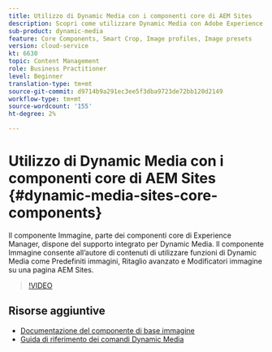 ```yaml
---
title: Utilizzo di Dynamic Media con i componenti core di AEM Sites
description: Scopri come utilizzare Dynamic Media con Adobe Experience Manager Sites. Il componente Immagine, parte dei componenti core di Experience Manager, dispone del supporto integrato per Dynamic Media. Il componente Immagine consente all’autore di contenuti di utilizzare funzioni di Dynamic Media come Predefiniti immagini, Ritaglio avanzato e Modificatori immagine su una pagina AEM Sites.
sub-product: dynamic-media
feature: Core Components, Smart Crop, Image profiles, Image presets
version: cloud-service
kt: 6630
topic: Content Management
role: Business Practitioner
level: Beginner
translation-type: tm+mt
source-git-commit: d9714b9a291ec3ee5f3dba9723de72bb120d2149
workflow-type: tm+mt
source-wordcount: '155'
ht-degree: 2%

---
```



# Utilizzo di Dynamic Media con i componenti core di AEM Sites {#dynamic-media-sites-core-components}

Il componente Immagine, parte dei componenti core di Experience Manager, dispone del supporto integrato per Dynamic Media. Il componente Immagine consente all’autore di contenuti di utilizzare funzioni di Dynamic Media come Predefiniti immagini, Ritaglio avanzato e Modificatori immagine su una pagina AEM Sites.

>[!VIDEO](https://video.tv.adobe.com/v/329331/?quality=12&learn=on)

## Risorse aggiuntive

* [Documentazione del componente di base immagine](https://experienceleague.adobe.com/docs/experience-manager-core-components/using/components/image.html?lang=en#dynamic-media)
* [Guida di riferimento dei comandi Dynamic Media](https://experienceleague.adobe.com/docs/dynamic-media-developer-resources/image-serving-api/image-serving-api/http-protocol-reference/command-reference/c-command-reference.html?lang=en#image-serving-api)
